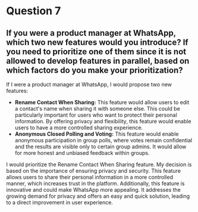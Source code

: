 # Question 7

## If you were a product manager at WhatsApp, which two new features would you introduce? If you need to prioritize one of them since it is not allowed to develop features in parallel, based on which factors do you make your prioritization?
 
If I were a product manager at WhatsApp, I would propose two new features:
- **Rename Contact When Sharing:** This feature would allow users to edit a contact's name when sharing it with someone else. This could be particularly important for users who want to protect their personal information. By offering privacy and flexibility, this feature would enable users to have a more controlled sharing experience.
- **Anonymous Closed Polling and Voting:** This feature would enable anonymous participation in group polls, where votes remain confidential and the results are visible only to certain group admins. It would allow for more honest and unbiased feedback within groups.

I would prioritize the Rename Contact When Sharing feature. My decision is based on the importance of ensuring privacy and security. This feature allows users to share their personal information in a more controlled manner, which increases trust in the platform. Additionally, this feature is innovative and could make WhatsApp more appealing. It addresses the growing demand for privacy and offers an easy and quick solution, leading to a direct improvement in user experience.
